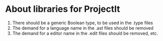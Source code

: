# About libraries for ProjectIt
1. There should be a generic Boolean type, to be used in the .type files
2. The demand for a language name in the .ast files should be removed
3. The demand for a editor name in the .edit files should be removed, etc.
